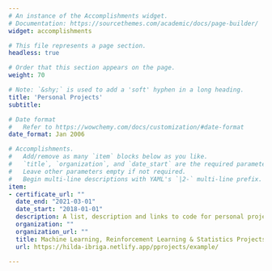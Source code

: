 ```yaml
---
# An instance of the Accomplishments widget.
# Documentation: https://sourcethemes.com/academic/docs/page-builder/
widget: accomplishments

# This file represents a page section.
headless: true

# Order that this section appears on the page.
weight: 70

# Note: `&shy;` is used to add a 'soft' hyphen in a long heading.
title: 'Personal Projects'
subtitle:

# Date format
#   Refer to https://wowchemy.com/docs/customization/#date-format
date_format: Jan 2006

# Accomplishments.
#   Add/remove as many `item` blocks below as you like.
#   `title`, `organization`, and `date_start` are the required parameters.
#   Leave other parameters empty if not required.
#   Begin multi-line descriptions with YAML's `|2-` multi-line prefix.
item:
- certificate_url: ""
  date_end: "2021-03-01"
  date_start: "2018-01-01"
  description: A list, description and links to code for personal projects I worked on in Machine Learning, Reinforcement Learning and Statistics.
  organization: ""
  organization_url: ""
  title: Machine Learning, Reinforcement Learning & Statistics Projects
  url: https://hilda-ibriga.netlify.app/pprojects/example/  
  
---
```

